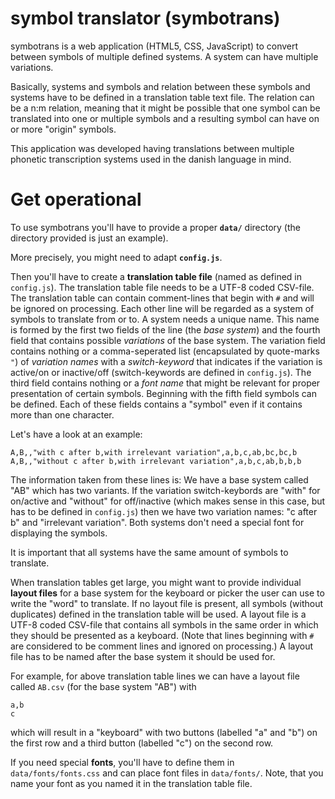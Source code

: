 symbol translator (symbotrans)
==============================

symbotrans is a web application (HTML5, CSS, JavaScript) to convert
between symbols of multiple defined systems. A system can have multiple
variations.

Basically, systems and symbols and relation between these symbols
and systems have to be defined in a translation table text file. The
relation can be a n:m relation, meaning that it might be possible
that one symbol can be translated into one or multiple symbols and a
resulting symbol can have on or more "origin" symbols.

This application was developed having translations between multiple
phonetic transcription systems used in the danish language in mind.

Get operational
===============

To use symbotrans you'll have to provide a proper **`data/`** directory
(the directory provided is just an example).

More precisely, you might need to adapt **`config.js`**.

Then you'll have to create a **translation table file** (named as
defined in `config.js`). The translation table file needs to be a UTF-8
coded CSV-file. The translation table can contain comment-lines that
begin with `#` and will be ignored on processing. Each other line will
be regarded as a system of symbols to translate from or to. A system
needs a unique name. This name is formed by the first two fields of the
line (the *base system*) and the fourth field that contains possible
*variations* of the base system. The variation field contains nothing or
a comma-seperated list (encapsulated by quote-marks `"`) of *variation
names* with a *switch-keyword* that indicates if the variation is
active/on or inactive/off (switch-keywords are defined in `config.js`).
The third field contains nothing or a *font name* that might be relevant
for proper presentation of certain symbols. Beginning with the fifth
field symbols can be defined. Each of these fields contains a "symbol"
even if it contains more than one character.

Let's have a look at an example:

    A,B,,"with c after b,with irrelevant variation",a,b,c,ab,bc,bc,b
    A,B,,"without c after b,with irrelevant variation",a,b,c,ab,b,b,b

The information taken from these lines is: We have a base system called
"AB" which has two variants. If the variation switch-keybords are "with"
for on/active and "without" for off/inactive (which makes sense in this
case, but has to be defined in `config.js`) then we have two variation
names: "c after b" and "irrelevant variation". Both systems don't need a
special font for displaying the symbols.

It is important that all systems have the same amount of symbols to
translate.

When translation tables get large, you might want to provide individual
**layout files** for a base system for the keyboard or picker the user
can use to write the "word" to translate. If no layout file is present,
all symbols (without duplicates) defined in the translation table
will be used. A layout file is a UTF-8 coded CSV-file that contains
all symbols in the same order in which they should be presented as a
keyboard. (Note that lines beginning with `#` are considered to be
comment lines and ignored on processing.) A layout file has to be named
after the base system it should be used for.

For example, for above translation table lines we can have a layout file
called `AB.csv` (for the base system "AB") with

    a,b
    c

which will result in a "keyboard" with two buttons (labelled "a" and
"b") on the first row and a third button (labelled "c") on the second
row.

If you need special **fonts**, you'll have to define them in
`data/fonts/fonts.css` and can place font files in `data/fonts/`.
Note, that you name your font as you named it in the translation table
file.

